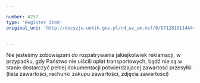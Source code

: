 ```yaml
---

number: 4257
type: 'Register item'
original_uri: 'http://decyzje.uokik.gov.pl/nd_wz_um.nsf/0/D712819114A44D85C1257B160034C5F8?OpenDocument'


---
```


Nie jesteśmy zobowiązani do rozpatrywania jakiejkolwiek reklamacji, w przypadku, gdy Państwo nie uiścili opłat transportowych, bądź nie są w stanie dostarczyć pełnej dokumentacji potwierdzajacej zawartość przesyłki (lista zawartości, rachunki zakupu zawartości, zdjęcia zawartości)
